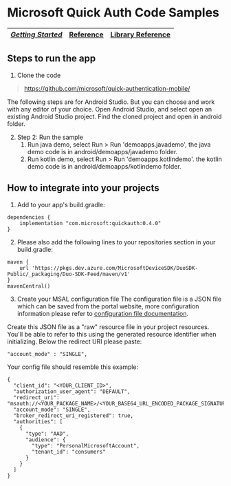 # Microsoft Quick Auth Code Samples

| [*Getting Started*](https://github.com/microsoft/quick-authentication/blob/main/docs/quick-authentication-android-how-to.md) | [Reference](https://github.com/microsoft/quick-authentication/blob/main/docs/quick-authentication-android-reference.md) | [Library Reference](https://javadoc.io/doc/com.microsoft/quickauth/latest/index.html) |
|--|--|--|

## Steps to run the app
1. Clone the code
> https://github.com/microsoft/quick-authentication-mobile/

The following steps are for Android Studio. But you can choose and work with any editor of your choice.
Open Android Studio, and select open an existing Android Studio project. Find the cloned project and open in android folder.

2. Step 2: Run the sample
    1. Run java demo, select Run > Run 'demoapps.javademo', the java demo code is in android/demoapps/javademo folder.
    2. Run kotlin demo, select Run > Run 'demoapps.kotlindemo'. the kotlin demo code is in android/demoapps/kotlindemo folder.

## How to integrate into your projects
1. Add to your app's build.gradle:
```deps
dependencies {
    implementation "com.microsoft:quickauth:0.4.0"
}
```

2. Please also add the following lines to your repositories section in your build.gradle:
```repositorys
maven {
    url 'https://pkgs.dev.azure.com/MicrosoftDeviceSDK/DuoSDK-Public/_packaging/Duo-SDK-Feed/maven/v1'
}
mavenCentral()
```

3. Create your MSAL configuration file
The configuration file is a JSON file which can be saved from the portal website, more configuration information please refer to  [configuration file documentation](https://docs.microsoft.com/zh-cn/azure/active-directory/develop/msal-configuration).

Create this JSON file as a "raw" resource file in your project resources. You'll be able to refer to this using the generated resource identifier when initializing.
Below the redirect URI please paste:
```single
"account_mode" : "SINGLE",
```
Your config file should resemble this example:
```config
{
  "client_id": "<YOUR_CLIENT_ID>",
  "authorization_user_agent": "DEFAULT",
  "redirect_uri": "msauth://<YOUR_PACKAGE_NAME>/<YOUR_BASE64_URL_ENCODED_PACKAGE_SIGNATURE>",
  "account_mode": "SINGLE",
  "broker_redirect_uri_registered": true,
  "authorities": [
    {
      "type": "AAD",
      "audience": {
        "type": "PersonalMicrosoftAccount",
        "tenant_id": "consumers"
      }
    }
  ]
}
```